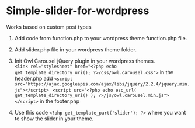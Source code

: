 # Simple-slider-for-wordpress
Works based on custom post types

1) Add code from function.php to your wordpress theme function.php file. 

2) Add slider.php file in your wordpress theme folder.

3) Init Owl Carousel  jQuery plugin in your wordpress themes.
   <br>``<link rel="stylesheet" href="<?php echo get_template_directory_uri(); ?>/css/owl.carousel.css">`` in the header.php
    add ``<script src="https://ajax.googleapis.com/ajax/libs/jquery/2.2.4/jquery.min.js"></script>``
    `` <script src="<?php echo esc_url( get_template_directory_uri() ); ?>/js/owl.carousel.min.js"></script>`` in the footer.php</p>

4) Use this code  ``<?php get_template_part('slider'); ?>`` where you want to show the slider in your theme.


